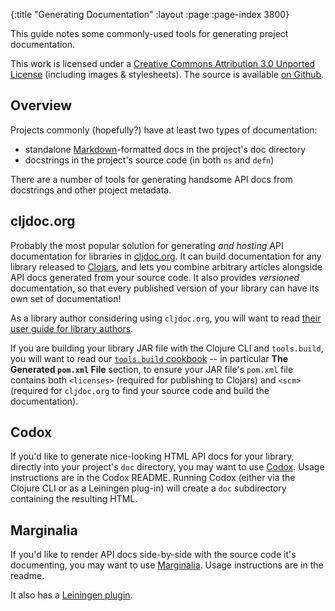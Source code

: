 {:title "Generating Documentation"
 :layout :page :page-index 3800}

This guide notes some commonly-used tools for generating project
documentation.

This work is licensed under a <a rel="license"
href="https://creativecommons.org/licenses/by/3.0/">Creative Commons
Attribution 3.0 Unported License</a> (including images &
stylesheets). The source is available [on
Github](https://github.com/clojure-doc/clojure-doc.github.io).


## Overview

Projects commonly (hopefully?) have at least two types of
documentation:

  * standalone
    [Markdown](http://en.wikipedia.org/wiki/Markdown)-formatted docs
    in the project's doc directory
  * docstrings in the project's source code (in both `ns` and `defn`)

There are a number of tools for generating handsome API docs from
docstrings and other project metadata.

## cljdoc.org

Probably the most popular solution for generating _and hosting_ API
documentation for libraries in [cljdoc.org](https://cljdoc.org/). It
can build documentation for any library released to [Clojars](https://clojars.org/),
and lets you combine arbitrary articles alongside API docs generated
from your source code. It also provides _versioned_ documentation, so
that every published version of your library can have its own set of
documentation!

As a library author considering using `cljdoc.org`, you will want to
read [their user guide for library authors](https://github.com/cljdoc/cljdoc/blob/master/doc/userguide/for-library-authors.adoc).

If you are building your library JAR file with the Clojure CLI and
`tools.build`, you will want to read our
[`tools.build` cookbook](/articles/cookbooks/cli_build_projects/) --
in particular **The Generated `pom.xml` File** section, to ensure your
JAR file's `pom.xml` file contains both `<licenses>` (required for
publishing to Clojars) and `<scm>` (required for `cljdoc.org` to find
your source code and build the documentation).

## Codox

If you'd like to generate nice-looking HTML API docs for your library,
directly into your project's `doc` directory, you may want to
use [Codox](https://github.com/weavejester/codox). Usage instructions
are in the Codox README. Running Codox (either via the Clojure CLI
or as a Leiningen plug-in) will create a `doc` subdirectory
containing the resulting HTML.



## Marginalia

If you'd like to render API docs side-by-side with the source code
it's documenting, you may want to use [Marginalia](https://github.com/gdeer81/marginalia).
Usage instructions are in the readme.

It also has a [Leiningen plugin](https://github.com/gdeer81/lein-marginalia).
